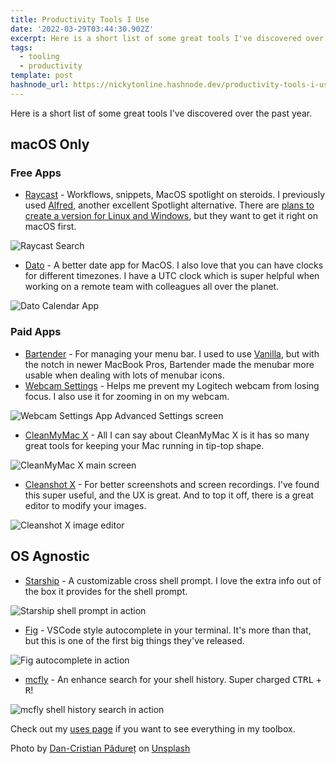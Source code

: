 ```yaml
---
title: Productivity Tools I Use
date: '2022-03-29T03:44:30.902Z'
excerpt: Here is a short list of some great tools I've discovered over the past year.
tags:
  - tooling
  - productivity
template: post
hashnode_url: https://nickytonline.hashnode.dev/productivity-tools-i-use
---
```


Here is a short list of some great tools I've discovered over the past year.

## macOS Only

### Free Apps

- [Raycast](https://raycast.com/) - Workflows, snippets, MacOS spotlight on steroids. I previously used [Alfred](https://www.alfredapp.com/), another excellent Spotlight alternative. There are [plans to create a version for Linux and Windows](https://www.raycast.com/faq#is-raycast-available-on-windows-or-linux), but they want to get it right on macOS first.

![Raycast Search](https://dev-to-uploads.s3.amazonaws.com/uploads/articles/rrrls5ct9ld8ezq47tl0.png)

- [Dato](https://sindresorhus.com/dato) - A better date app for MacOS. I also love that you can have clocks for different timezones. I have a UTC clock which is super helpful when working on a remote team with colleagues all over the planet.

![Dato Calendar App](https://dev-to-uploads.s3.amazonaws.com/uploads/articles/0upcfu8ujartdzhy2tw1.png)

### Paid Apps

- [Bartender](https://www.macbartender.com/) - For managing your menu bar. I used to use [Vanilla](https://matthewpalmer.net/vanilla/), but with the notch in newer MacBook Pros, Bartender made the menubar more usable when dealing with lots of menubar icons.
- [Webcam Settings](https://apps.apple.com/us/app/webcam-settings/id533696630) - Helps me prevent my Logitech webcam from losing focus. I also use it for zooming in on my webcam.

![Webcam Settings App Advanced Settings screen](https://dev-to-uploads.s3.amazonaws.com/uploads/articles/icjqvz75vduidpdgjq7g.png)

- [CleanMyMac X](https://macpaw.com/cleanmymac) - All I can say about CleanMyMac X is it has so many great tools for keeping your Mac running in tip-top shape.

![CleanMyMac X main screen](https://dev-to-uploads.s3.amazonaws.com/uploads/articles/n8c10p80b897e6npwm86.png)

- [Cleanshot X](https://cleanshot.com/) - For better screenshots and screen recordings. I've found this super useful, and the UX is great. And to top it off, there is a great editor to modify your images.

![Cleanshot X image editor](https://dev-to-uploads.s3.amazonaws.com/uploads/articles/zok86bqim1grwy4hur1x.png)

## OS Agnostic

- [Starship](https://starship.rs/) - A customizable cross shell prompt. I love the extra info out of the box it provides for the shell prompt.

![Starship shell prompt in action](https://dev-to-uploads.s3.amazonaws.com/uploads/articles/9w2uut5vy2kvaavazjg0.png)

- [Fig](https://fig.io/) - VSCode style autocomplete in your terminal. It's more than that, but this is one of the first big things they've released.

![Fig autocomplete in action](https://dev-to-uploads.s3.amazonaws.com/uploads/articles/avp5xo335g46nqi3bmot.png)

- [mcfly](https://github.com/cantino/mcfly) - An enhance search for your shell history. Super charged <kbd>CTRL</kbd> + <kbd>R</kbd>!

![mcfly shell history search in action](https://dev-to-uploads.s3.amazonaws.com/uploads/articles/fvjdht5vlmrj2xqcchs5.png)

Check out my [uses page](https://iamdeveloper.com/uses) if you want to see everything in my toolbox.

Photo by <a href="https://unsplash.com/@dancristianp?utm_source=unsplash&utm_medium=referral&utm_content=creditCopyText">Dan-Cristian Pădureț</a> on <a href="https://unsplash.com/s/photos/tools?utm_source=unsplash&utm_medium=referral&utm_content=creditCopyText">Unsplash</a>
